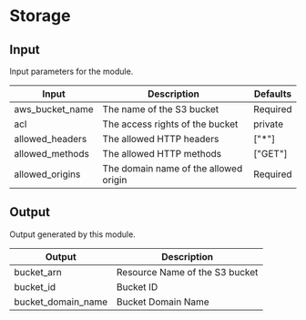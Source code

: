 Storage
=======

Input
-----
Input parameters for the module.

| Input                | Description                                   | Defaults  
| ---------------------|---------------------------------------------|---------
| aws_bucket_name      | The name of the S3 bucket                     | Required  
| acl                  | The access rights of the bucket               | private   
| allowed_headers      | The allowed HTTP headers                      | ["*"]     
| allowed_methods      | The allowed HTTP methods                      | ["GET"]   
| allowed_origins      | The domain name of the allowed origin         | Required  


Output
------
Output generated by this module.

| Output                | Description                                   
| ---------------------|---------------------------------------------
| bucket_arn           | Resource Name of the S3 bucket                
| bucket_id            | Bucket ID                                     
| bucket_domain_name   | Bucket Domain Name                            
